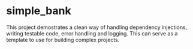 # simple_bank

This project demostrates a clean way of handling dependency injections, writing testable code, error handling and logging. This can serve as a template to use for building complex projects.
